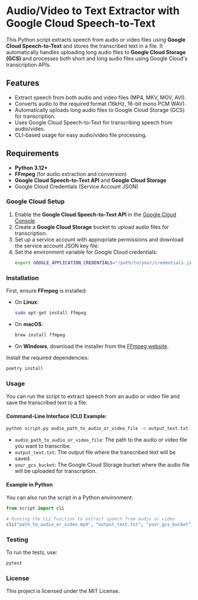 
# Audio/Video to Text Extractor with Google Cloud Speech-to-Text

This Python script extracts speech from audio or video files using **Google Cloud Speech-to-Text** and stores the transcribed text in a file. It automatically handles uploading long audio files to **Google Cloud Storage (GCS)** and processes both short and long audio files using Google Cloud's transcription APIs.

## Features

- Extract speech from both audio and video files (MP4, MKV, MOV, AVI).
- Converts audio to the required format (16kHz, 16-bit mono PCM WAV).
- Automatically uploads long audio files to Google Cloud Storage (GCS) for transcription.
- Uses Google Cloud Speech-to-Text for transcribing speech from audio/video.
- CLI-based usage for easy audio/video file processing.

## Requirements

- **Python 3.12+**
- **FFmpeg** (for audio extraction and conversion)
- **Google Cloud Speech-to-Text API** and **Google Cloud Storage**
- Google Cloud Credentials (Service Account JSON)

### Google Cloud Setup

1. Enable the **Google Cloud Speech-to-Text API** in the [Google Cloud Console](https://console.cloud.google.com/).
2. Create a **Google Cloud Storage** bucket to upload audio files for transcription.
3. Set up a service account with appropriate permissions and download the service account JSON key file.
4. Set the environment variable for Google Cloud credentials:
   ```bash
   export GOOGLE_APPLICATION_CREDENTIALS="/path/to/your/credentials.json"
   ```

### Installation

First, ensure **FFmpeg** is installed:

- On **Linux**:
  ```bash
  sudo apt-get install ffmpeg
  ```
- On **macOS**:
  ```bash
  brew install ffmpeg
  ```
- On **Windows**, download the installer from the [FFmpeg website](https://ffmpeg.org/download.html).

Install the required dependencies:

```bash
poetry install
```

### Usage

You can run the script to extract speech from an audio or video file and save the transcribed text to a file.

#### Command-Line Interface (CLI) Example:

```bash
python script.py audio_path_to_audio_or_video_file -o output_text.txt --bucket your_gcs_bucket
```

- `audio_path_to_audio_or_video_file`: The path to the audio or video file you want to transcribe.
- `output_text.txt`: The output file where the transcribed text will be saved.
- `your_gcs_bucket`: The Google Cloud Storage bucket where the audio file will be uploaded for transcription.

#### Example in Python

You can also run the script in a Python environment:

```python
from script import cli

# Running the CLI function to extract speech from audio or video
cli("path_to_audio_or_video.mp4", "output_text.txt", "your_gcs_bucket")
```

### Testing

To run the tests, use:

```bash
pytest
```

### License

This project is licensed under the MIT License.
